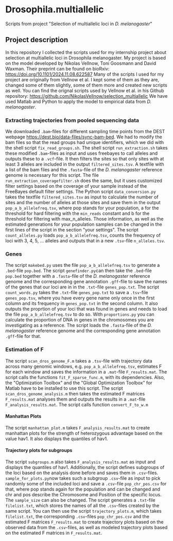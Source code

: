 # Drosophila.multiallelic
Scripts from project "Selection of multiallelic loci in *D. melanogaster*"

## Project description
In this repository I collected the scripts used for my internship project about selection at multiallelic loci in Drosophila melanogaster. My project is based on the model developed by Nikolas Vellnow, Toni Goosmann and David Waxman. Their preprint can be found on bioRxiv: https://doi.org/10.1101/2024.11.08.622587
Many of the scripts I used for my project are originally from Vellnow et al. I kept some of them as they are, changed some of them slightly, some of them more and created new scripts as well. You can find the orignal scripts used by Vellnow et al. in his Github repository: https://github.com/NikolasVellnow/selection_multiallelic
We have used Matlab and Python to apply the model to empirical data from *D. melanogaster*.

### Extracting trajectories from pooled sequencing data
We downloaded `.bam`-files for different sampling time points from the DEST webpage https://dest.bio/data-files/sync-bam-bed. We had to modify the bam files so that the read groups had unique identifiers, which we did with the shell script `fix_read_groups.sh`.
The shell script `run_extraction.sh` takes these modified `.bam`-files as input and uses freebayes to call alleles and outputs these to a `.vcf`-file. It then filters the sites so that only sites with at least 3 alleles are included in the output `filtered_sites.tsv`.
A textfile with a list of the bam files and the `.fasta`-file of the *D. melanogaster* reference genome is necessary for this script.
The file `run_extraction_coveragefilter.sh` does the same, but it uses customized filter settings based on the coverage of your sample instead of the FreeBayes default filter settings.
The Python script `data_conversion.py` takes the textfile `filtered_sites.tsv` as input to calculate the number of sites and the number of alleles at those sites and save them in the output `pop_a_b_allelefreq.tsv`, where pop stands for your population, a for the threshold for hard filtering with the `min_reads` constant and b for the threshold for filtering with max_n_alleles. Those information, as well as the estimated generations for your population samples can be changed in the first lines of the script in the section "your settings".
The script `count_alleles.py` loads `pop_a_b_allelefreq.tsv`, counts the frequency of loci with 3, 4, 5, ... alleles and outputs that in a new `.tsv`-file `n_alleles.tsv`.

### Genes
The script `makebed.py` uses the file `pop_a_b_allelefreq.tsv` to generate a `.bed`-file `pop.bed`. The script `genefinder.py`can then take the `.bed`-file `pop.bed` together with a `.fasta`-file of the *D. melanogaster* reference genome and the corresponding gene annotation `.gff`-file to save the names of the genes that our loci are in in the `.txt`-file `genes_pop.txt`.
The script `count_words.py` takes the `.txt`-file `genes_pop.txt` to save a `.tsv`-file `genes_pop.tsv`, where you have every gene name only once in the first column and its frequency in `genes_pop.txt` in the second column. It also outputs the proprtion of your loci that was found in genes and needs to load the file `pop_a_b_allelefreq.tsv` to do so.
With `proportions.py` you can calculate the proportion of DNA in genes in the chromosomes you are investigating as a reference. The script loads the `.fasta`-file of the *D. melanogaster* reference genome and the corresponding gene annotation `.gff`-file for that.

### Estimation of F
The script `scan_dros_genome_F.m` takes a `.tsv`-file with trajectory data across many genomic windows, e.g. `pop_a_b_allelefreq.tsv`, estimates F for each window and saves the information in a `.mat`-file `F_results.mat`. The script calls the functions `fit_F_sparse_func.m`, with its dependencies. Also, the "Optimization Toolbox" and the "Global Optimization Toolbox" for Matlab have to be installed to use this script.
The script `scan_dros_genome_analysis.m` then takes the estimated F matrices `F_results.mat` analyses them and outputs the results in a `.mat`-file `F_analysis_results.mat`. The script calls function `convert_F_to_w.m`

#### Manhattan Plots
The script `manhattan_plot.m` takes `F_analysis_results.mat` to create manhattan plots for the strength of heterozygous advantage based on the value hav1. It also displays the quantiles of hav1.

#### Trajectory plots for subgroups
The script `subgroups.m` also takes `F_analysis_results.mat` as input and displays the quantiles of hav1. Additionally, the script defines subgroups of the loci based on the analysis done before and saves them in `.csv`-files. `sample_for_plots.py`now takes such a subgroup `.csv`-file as input to pick randomly some of the included loci and save a `.csv`-file `pop_chr_pos.csv` for that, where pop stands again for the population and can be changed and chr and pos describe the Chromosome and Position of the specific locus. The `sample_size` can also be changed. The script generates a `.txt`-file `filelist.txt`, which stores the names of all the `.csv`-files created by the same script.
You can then use the script `trajectory_plots.m`, which takes `filelist.txt`, the corresponding `.csv`-files `pop_chr_pos.csv` and the estimated F matrices `F_results.mat` to create trajectory plots based on the observed data from the `.csv`-files, as well as modeled trajectory plots based on the estimated F matrices in `F_results.mat`.





